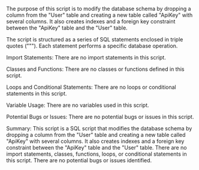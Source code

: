 The purpose of this script is to modify the database schema by dropping a column from the "User" table and creating a new table called "ApiKey" with several columns. It also creates indexes and a foreign key constraint between the "ApiKey" table and the "User" table.

The script is structured as a series of SQL statements enclosed in triple quotes ("""). Each statement performs a specific database operation.

Import Statements:
There are no import statements in this script.

Classes and Functions:
There are no classes or functions defined in this script.

Loops and Conditional Statements:
There are no loops or conditional statements in this script.

Variable Usage:
There are no variables used in this script.

Potential Bugs or Issues:
There are no potential bugs or issues in this script.

Summary:
This script is a SQL script that modifies the database schema by dropping a column from the "User" table and creating a new table called "ApiKey" with several columns. It also creates indexes and a foreign key constraint between the "ApiKey" table and the "User" table. There are no import statements, classes, functions, loops, or conditional statements in this script. There are no potential bugs or issues identified.